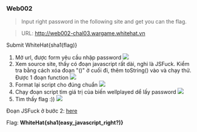 ### Web002 ###

> Input right password in the following site and get you can the flag.

> URL: http://web002-chal03.wargame.whitehat.vn

Submit WhiteHat{sha1(flag)}

1. Mở url, được form yêu cầu nhập password
![](http://i.imgur.com/1bhHgg4.png)
2. Xem source site, thấy có đoạn javascript rất dài, nghi là JSFuck. Kiểm tra bằng cách xóa đoạn "()" ở cuối đi, thêm toString() vào và chạy thử. Được 1 đoạn function
![](http://i.imgur.com/9uD2FQO.png)
3. Format lại script cho đúng chuẩn
![](http://i.imgur.com/iH7Te7K.png)
4. Chạy đoạn script tìm giá trị của biến wellplayed dể lấy password
![](http://i.imgur.com/WxadZKG.png)
5. Tìm thấy flag :))
![](http://i.imgur.com/Y55WECt.png)

Đoạn JSFuck ở bước 2: [here](./resources/Web002-js-fuck.js)

Flag: **WhiteHat{sha1(easy_javascript_right?)}**
